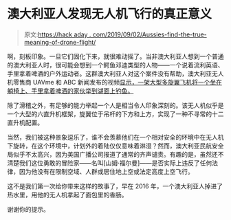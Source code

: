# 澳大利亚人发现无人机飞行的真正意义

> 原文:[https://hack aday . com/2019/09/02/Aussies-find-the-true-meaning-of-drone-flight/](https://hackaday.com/2019/09/02/aussies-find-the-true-meaning-of-drone-flight/)

啊，刻板印象。一旦它们固化下来，就很难动摇了。当非澳大利亚人想到一个普通的澳大利亚人时，很可能会想到一个鳄鱼邓迪类型的人物——一个说着流利英语、手里拿着啤酒的户外运动者。这群澳大利亚人对这个案件没有帮助，澳大利亚无人机零售商 UAVme 和 ABC 新闻发布的视频[显示，一架大型多旋翼飞机将一个坐在躺椅上、手里拿着啤酒的家伙举到湖面上钓鱼。](https://www.facebook.com/UAVMe/videos/2157974847663933/)

除了滑稽之外，有足够的能力举起一个人是相当令人印象深刻的。该无人机似乎是一个大型的六直升机框架，旋翼位于吊杆的下方和上方，实现了一种不寻常的十二直升机配置。

当然，我们被这种景象逗乐了，谁不会羡慕他们在一个相对安全的环境中在无人机下旋转，在这个环境中，计划外的着陆仅仅意味着淋湿？然而，澳大利亚民航安全局似乎不太高兴，因为美国广播公司报道了通常的齐声谴责。有趣的是，虽然还不清楚我们这位勇敢的冒险家——名叫[山姆·福尔曼]——是否实际上违反了任何法律，因为他没有在限制空域、人群或居住地上空或法定高度上空飞行。

这不是我们第一次给你带来这样的故事了，早在 2016 年，一个澳大利亚人掉进了热水里，用他的无人机拿起了面包里的香肠。

谢谢你的提示。